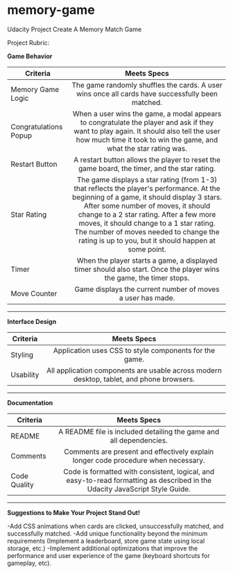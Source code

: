 # memory-game

Udacity Project Create A Memory Match Game

Project Rubric: 

**Game Behavior**

| Criteria      | Meets Specs  | 
| ------------- |:-------------:|
| Memory Game Logic     | The game randomly shuffles the cards. A user wins once all cards have successfully been matched.| 
| Congratulations Popup    | When a user wins the game, a modal appears to congratulate the player and ask if they want to play again. It should also tell the user how much time it took to win the game, and what the star rating was.    |
| Restart Button | A restart button allows the player to reset the game board, the timer, and the star rating.     |
| Star Rating | The game displays a star rating (from 1-3) that reflects the player's performance. At the beginning of a game, it should display 3 stars. After some number of moves, it should change to a 2 star rating. After a few more moves, it should change to a 1 star rating. The number of moves needed to change the rating is up to you, but it should happen at some point.     |
| Timer | When the player starts a game, a displayed timer should also start. Once the player wins the game, the timer stops.     |
| Move Counter | Game displays the current number of moves a user has made.    |

***

**Interface Design**

| Criteria      | Meets Specs  | 
| ------------- |:-------------:|
| Styling    | Application uses CSS to style components for the game.| 
| Usability   | All application components are usable across modern desktop, tablet, and phone browsers.|

***

**Documentation**

| Criteria      | Meets Specs  | 
| ------------- |:-------------:|
| README    | A README file is included detailing the game and all dependencies.| 
| Comments   | Comments are present and effectively explain longer code procedure when necessary.|
| Code Quality   | Code is formatted with consistent, logical, and easy-to-read formatting as described in the Udacity JavaScript Style Guide.|

***

**Suggestions to Make Your Project Stand Out!**


-Add CSS animations when cards are clicked, unsuccessfully matched, and successfully matched.
-Add unique functionality beyond the minimum requirements (Implement a leaderboard, store game state using local storage, etc.)
-Implement additional optimizations that improve the performance and user experience of the game (keyboard shortcuts for gameplay, etc).
